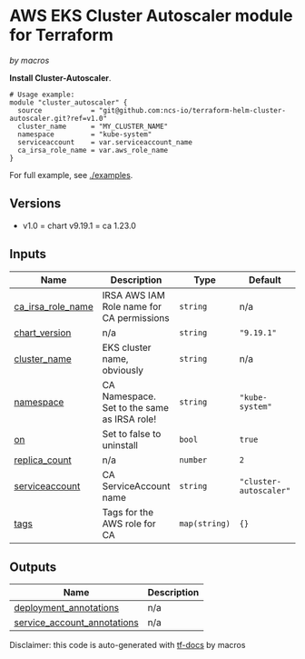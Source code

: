 
# AWS EKS Cluster Autoscaler module for Terraform

*by macros*

**Install Cluster-Autoscaler**.

```
# Usage example:
module "cluster_autoscaler" {
  source            = "git@github.com:ncs-io/terraform-helm-cluster-autoscaler.git?ref=v1.0"
  cluster_name      = "MY_CLUSTER_NAME"
  namespace         = "kube-system"
  serviceaccount    = var.serviceaccount_name
  ca_irsa_role_name = var.aws_role_name
}
```

For full example, see [./examples](./examples).

## Versions

* v1.0 = chart v9.19.1 = ca 1.23.0

## Inputs

| Name | Description | Type | Default | Required |
|------|-------------|------|---------|:--------:|
| <a name="input_ca_irsa_role_name"></a> [ca\_irsa\_role\_name](#input\_ca\_irsa\_role\_name) | IRSA AWS IAM Role name for CA permissions | `string` | n/a | yes |
| <a name="input_chart_version"></a> [chart\_version](#input\_chart\_version) | n/a | `string` | `"9.19.1"` | no |
| <a name="input_cluster_name"></a> [cluster\_name](#input\_cluster\_name) | EKS cluster name, obviously | `string` | n/a | yes |
| <a name="input_namespace"></a> [namespace](#input\_namespace) | CA Namespace. Set to the same as IRSA role! | `string` | `"kube-system"` | no |
| <a name="input_on"></a> [on](#input\_on) | Set to false to uninstall | `bool` | `true` | no |
| <a name="input_replica_count"></a> [replica\_count](#input\_replica\_count) | n/a | `number` | `2` | no |
| <a name="input_serviceaccount"></a> [serviceaccount](#input\_serviceaccount) | CA ServiceAccount name | `string` | `"cluster-autoscaler"` | no |
| <a name="input_tags"></a> [tags](#input\_tags) | Tags for the AWS role for CA | `map(string)` | `{}` | no |

## Outputs

| Name | Description |
|------|-------------|
| <a name="output_deployment_annotations"></a> [deployment\_annotations](#output\_deployment\_annotations) | n/a |
| <a name="output_service_account_annotations"></a> [service\_account\_annotations](#output\_service\_account\_annotations) | n/a |

Disclaimer: this code is auto-generated with [tf-docs](https://terraform-docs.io) by macros
